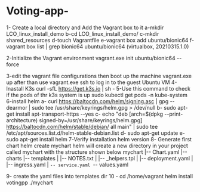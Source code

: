 # Voting-app-
1- Create a local directory and Add the Vagrant box to it
a-mkdir LCO_linux_install_demo
b-cd LCO_linux_install_demo/
c-mkdir shared_resources
d-touch Vagrantfile
e-vagrant box add ubuntu/bionic64
f-vagrant box list | grep bionic64
ubuntu/bionic64     (virtualbox, 20210315.1.0)

2-Initialize the Vagrant environment 
vagrant.exe init ubuntu/bionic64 --force 

3-edit the vagrant file configurations then boot up the machine
vagrant.exe up
after than use vagrant.exe ssh to log in to the guest Ubuntu VM
4-Inastall K3s 
curl -sfL https://get.k3s.io | sh -
5-Use this command to check if the pods of thr k3s system is up
sudo kubectl get pods -n kube-system
6-install helm 
a- curl https://baltocdn.com/helm/signing.asc | gpg --dearmor | sudo tee /usr/share/keyrings/helm.gpg > /dev/null
b- sudo apt-get install apt-transport-https --yes
c- echo "deb [arch=$(dpkg --print-architecture) signed-by=/usr/share/keyrings/helm.gpg] https://baltocdn.com/helm/stable/debian/ all main" | sudo tee /etc/apt/sources.list.d/helm-stable-debian.list
d- sudo apt-get update
e- sudo apt-get install helm
7-Verify installation 
helm version
8- Generate first chart
helm create mychart
helm will create a new directory in your project called mychart with the structure shown below
mychart
|-- Chart.yaml
|-- charts
|-- templates
|   |-- NOTES.txt
|   |-- _helpers.tpl
|   |-- deployment.yaml
|   |-- ingress.yaml
|   `-- service.yaml
`-- values.yaml


9- create the yaml files into templates dir 
10 - cd /home/vagrant
helm install votingpp ./mychart
